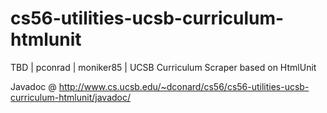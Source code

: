 cs56-utilities-ucsb-curriculum-htmlunit
=======================================

TBD | pconrad | moniker85 | UCSB Curriculum Scraper based on HtmlUnit

Javadoc @ http://www.cs.ucsb.edu/~dconard/cs56/cs56-utilities-ucsb-curriculum-htmlunit/javadoc/